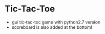 # Tic-Tac-Toe
* gui tic-tac-toc game with python2.7 version
* scoreboard is also added at the bottom!
